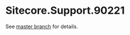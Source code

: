 # Sitecore.Support.90221

See [master branch](https://github.com/sitecoresupport/Sitecore.Support.90221) for details.